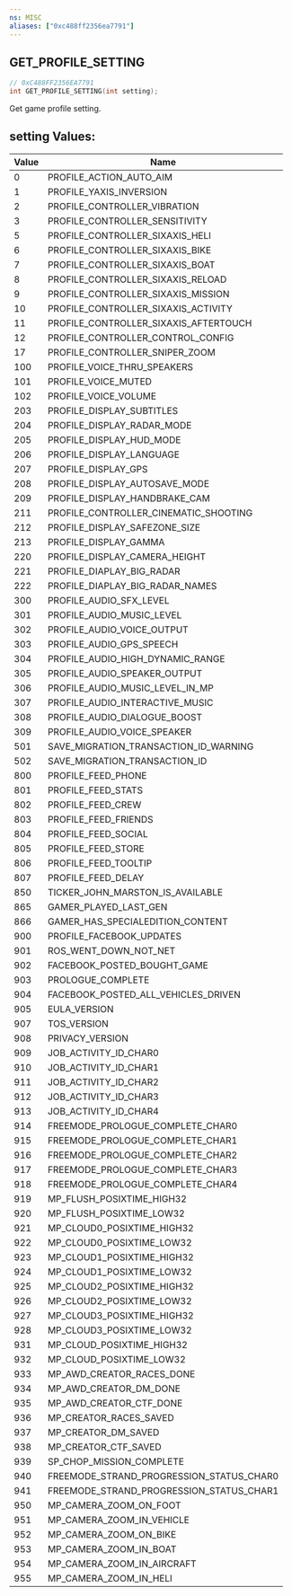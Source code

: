 ```yaml
---
ns: MISC
aliases: ["0xc488ff2356ea7791"]
---
```

## GET_PROFILE_SETTING

```c
// 0xC488FF2356EA7791
int GET_PROFILE_SETTING(int setting);
```

Get game profile setting.

## setting Values:
| Value | Name |
| --- | --- |
| 0 | PROFILE_ACTION_AUTO_AIM |
| 1 | PROFILE_YAXIS_INVERSION |
| 2 | PROFILE_CONTROLLER_VIBRATION |
| 3 | PROFILE_CONTROLLER_SENSITIVITY |
| 5 | PROFILE_CONTROLLER_SIXAXIS_HELI |
| 6 | PROFILE_CONTROLLER_SIXAXIS_BIKE |
| 7 | PROFILE_CONTROLLER_SIXAXIS_BOAT |
| 8 | PROFILE_CONTROLLER_SIXAXIS_RELOAD |
| 9 | PROFILE_CONTROLLER_SIXAXIS_MISSION |
| 10 | PROFILE_CONTROLLER_SIXAXIS_ACTIVITY |
| 11 | PROFILE_CONTROLLER_SIXAXIS_AFTERTOUCH |
| 12 | PROFILE_CONTROLLER_CONTROL_CONFIG |
| 17 | PROFILE_CONTROLLER_SNIPER_ZOOM |
| 100 | PROFILE_VOICE_THRU_SPEAKERS |
| 101 | PROFILE_VOICE_MUTED |
| 102 | PROFILE_VOICE_VOLUME |
| 203 | PROFILE_DISPLAY_SUBTITLES |
| 204 | PROFILE_DISPLAY_RADAR_MODE |
| 205 | PROFILE_DISPLAY_HUD_MODE |
| 206 | PROFILE_DISPLAY_LANGUAGE |
| 207 | PROFILE_DISPLAY_GPS |
| 208 | PROFILE_DISPLAY_AUTOSAVE_MODE |
| 209 | PROFILE_DISPLAY_HANDBRAKE_CAM |
| 211 | PROFILE_CONTROLLER_CINEMATIC_SHOOTING |
| 212 | PROFILE_DISPLAY_SAFEZONE_SIZE |
| 213 | PROFILE_DISPLAY_GAMMA |
| 220 | PROFILE_DISPLAY_CAMERA_HEIGHT |
| 221 | PROFILE_DIAPLAY_BIG_RADAR |
| 222 | PROFILE_DIAPLAY_BIG_RADAR_NAMES |
| 300 | PROFILE_AUDIO_SFX_LEVEL |
| 301 | PROFILE_AUDIO_MUSIC_LEVEL |
| 302 | PROFILE_AUDIO_VOICE_OUTPUT |
| 303 | PROFILE_AUDIO_GPS_SPEECH |
| 304 | PROFILE_AUDIO_HIGH_DYNAMIC_RANGE |
| 305 | PROFILE_AUDIO_SPEAKER_OUTPUT |
| 306 | PROFILE_AUDIO_MUSIC_LEVEL_IN_MP |
| 307 | PROFILE_AUDIO_INTERACTIVE_MUSIC |
| 308 | PROFILE_AUDIO_DIALOGUE_BOOST |
| 309 | PROFILE_AUDIO_VOICE_SPEAKER |
| 501 | SAVE_MIGRATION_TRANSACTION_ID_WARNING |
| 502 | SAVE_MIGRATION_TRANSACTION_ID |
| 800 | PROFILE_FEED_PHONE |
| 801 | PROFILE_FEED_STATS |
| 802 | PROFILE_FEED_CREW |
| 803 | PROFILE_FEED_FRIENDS |
| 804 | PROFILE_FEED_SOCIAL |
| 805 | PROFILE_FEED_STORE |
| 806 | PROFILE_FEED_TOOLTIP |
| 807 | PROFILE_FEED_DELAY |
| 850 | TICKER_JOHN_MARSTON_IS_AVAILABLE |
| 865 | GAMER_PLAYED_LAST_GEN |
| 866 | GAMER_HAS_SPECIALEDITION_CONTENT |
| 900 | PROFILE_FACEBOOK_UPDATES |
| 901 | ROS_WENT_DOWN_NOT_NET |
| 902 | FACEBOOK_POSTED_BOUGHT_GAME |
| 903 | PROLOGUE_COMPLETE |
| 904 | FACEBOOK_POSTED_ALL_VEHICLES_DRIVEN |
| 905 | EULA_VERSION |
| 907 | TOS_VERSION |
| 908 | PRIVACY_VERSION |
| 909 | JOB_ACTIVITY_ID_CHAR0 |
| 910 | JOB_ACTIVITY_ID_CHAR1 |
| 911 | JOB_ACTIVITY_ID_CHAR2 |
| 912 | JOB_ACTIVITY_ID_CHAR3 |
| 913 | JOB_ACTIVITY_ID_CHAR4 |
| 914 | FREEMODE_PROLOGUE_COMPLETE_CHAR0 |
| 915 | FREEMODE_PROLOGUE_COMPLETE_CHAR1 |
| 916 | FREEMODE_PROLOGUE_COMPLETE_CHAR2 |
| 917 | FREEMODE_PROLOGUE_COMPLETE_CHAR3 |
| 918 | FREEMODE_PROLOGUE_COMPLETE_CHAR4 |
| 919 | MP_FLUSH_POSIXTIME_HIGH32 |
| 920 | MP_FLUSH_POSIXTIME_LOW32 |
| 921 | MP_CLOUD0_POSIXTIME_HIGH32 |
| 922 | MP_CLOUD0_POSIXTIME_LOW32 |
| 923 | MP_CLOUD1_POSIXTIME_HIGH32 |
| 924 | MP_CLOUD1_POSIXTIME_LOW32 |
| 925 | MP_CLOUD2_POSIXTIME_HIGH32 |
| 926 | MP_CLOUD2_POSIXTIME_LOW32 |
| 927 | MP_CLOUD3_POSIXTIME_HIGH32 |
| 928 | MP_CLOUD3_POSIXTIME_LOW32 |
| 931 | MP_CLOUD_POSIXTIME_HIGH32 |
| 932 | MP_CLOUD_POSIXTIME_LOW32 |
| 933 | MP_AWD_CREATOR_RACES_DONE |
| 934 | MP_AWD_CREATOR_DM_DONE |
| 935 | MP_AWD_CREATOR_CTF_DONE |
| 936 | MP_CREATOR_RACES_SAVED |
| 937 | MP_CREATOR_DM_SAVED |
| 938 | MP_CREATOR_CTF_SAVED |
| 939 | SP_CHOP_MISSION_COMPLETE |
| 940 | FREEMODE_STRAND_PROGRESSION_STATUS_CHAR0 |
| 941 | FREEMODE_STRAND_PROGRESSION_STATUS_CHAR1 |
| 950 | MP_CAMERA_ZOOM_ON_FOOT |
| 951 | MP_CAMERA_ZOOM_IN_VEHICLE |
| 952 | MP_CAMERA_ZOOM_ON_BIKE |
| 953 | MP_CAMERA_ZOOM_IN_BOAT |
| 954 | MP_CAMERA_ZOOM_IN_AIRCRAFT |
| 955 | MP_CAMERA_ZOOM_IN_HELI |


